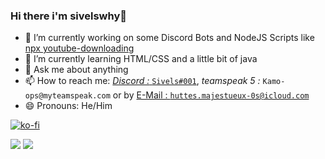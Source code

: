 ### Hi there i'm sivelswhy👋

<!-- **sivelswhy/sivelswhy** is a ✨ _special_ ✨ repository because its `README.md` (this file) appears on your GitHub profile. -->

<!-- Here are some ideas to get you started: -->

- 🔭 I’m currently working on some Discord Bots and NodeJS Scripts like <a href="https://www.npmjs.com/package/youtube-downloading">npx youtube-downloading</a>
- 🌱 I’m currently learning HTML/CSS and a little bit of java
- 💬 Ask me about anything
- 📫 How to reach me: <a href="https://discord.com/users/494079726470823936">*Discord :* `Sivels#001`</a>, *teamspeak 5 :* `Kamo-ops@myteamspeak.com` or by <a href="mailto: huttes.majestueux-0s@icloud.com">E-Mail : `huttes.majestueux-0s@icloud.com`</a>
- 😄 Pronouns: He/Him
<!-- - 📍Live: In Normandy 🇫🇷 -->
<!-- - ⚡ Fun fact: My school has a view on the beach -->

[![ko-fi](https://ko-fi.com/img/githubbutton_sm.svg)](https://ko-fi.com/O5O66KNPO)

<img src="https://github-readme-stats.vercel.app/api?username=sivelswhy&show_icons=true&theme=outrun&custom_title=%E2%9A%92%EF%B8%8FMy%20Github%20Stats&count_private=false&layout=default?hide=go">

<img src="https://github-readme-stats.vercel.app/api/top-langs/?username=sivelswhy&langs_count=8&theme=synthwave&count_private=true">
  
